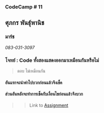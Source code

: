 ### CodeCamp # 11  

## **ศุภกร พันธุ์พานิช**  
### มาร์ช
*083-031-3097*  

### โจทย์ : Code ทั้งสองแสดงออกมาเหมือนกันหรือไม่
>ตอบ ไม่เหมือนกัน
#### อันแรกจะนำค่าไปบวกก่อนแล้วจึงเช็ค
#### ส่วนอันหลังจะทำการเช็คกับเงื่อนไขก่อนแล้วจึงบวก

>> Link to [Assignment](https://github.com/machhhhhhh/Homework_Codecamp_10/blob/master/Basic_Javascript/Exercise/For_and_While/2/2.html)